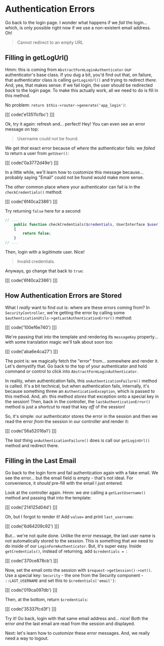 # Authentication Errors

Go back to the login page. I wonder what happens if we *fail* the login... which,
is only possible right now if we use a non-existent email address. Oh!

> Cannot redirect to an empty URL

## Filling in getLogUrl()

Hmm: this is coming from `AbstractFormLoginAuthenticator` *our* authenticator's
base class. If you dug a bit, you'd find out that, on failure, that authenticator
class is calling `getLoginUrl()` and trying to redirect *there*. And, yea, that makes
sense: if we fail login, the user should be redirected *back* to the login page.
To make this actually work, all *we* need to do is fill in this method.

No problem: `return $this->router->generate('app_login')`:

[[[ code('e13511cfbc') ]]]

Ok, try it again: refresh and... perfect! Hey! You can even see an error message
on top:

> Username could not be found.

We get *that* exact error because of *where* the authenticator fails: we *failed*
to return a user from `getUser()`:

[[[ code('0a3772d49e') ]]]

In a little while, we'll learn how to customize this message because... probably saying
"Email" could not be found would make more sense.

The *other* common place where your authenticator can fail is in the `checkCredentials()`
method:

[[[ code('6f40ca2386') ]]]

Try returning `false` here for a second:

```php
// ...
    public function checkCredentials($credentials, UserInterface $user)
    {
        return false;
    }
// ...
```

Then, login with a *legitimate* user. Nice!

> Invalid credentials.

Anyways, go change that back to `true`:

[[[ code('6f40ca2386') ]]]

## How Authentication Errors are Stored

What I *really* want to find out is: where are these errors coming from? In
`SecurityController`, we're getting the error by calling some
`$authenticationUtils->getLastAuthenticationError()` method:

[[[ code('100ef6e740') ]]]

We're passing that into the template and rendering its `messageKey` property...
with some translation magic we'll talk about soon too:

[[[ code('aba6e4ca27') ]]]

The point is: we magically fetch the "error" from... somewhere and render it. Let's
demystify that. Go back to the top of your authenticator and hold command
or control to click into `AbstractFormLoginAuthenticator`.

In reality, when authentication fails, this `onAuthenticationFailure()` method is
called. It's a bit technical, but when authentication fails, internally, it's because
something threw an `AuthenticationException`, which is passed to this method. And,
ah: this method *stores* that exception onto a special key in the session! Then,
back in the controller, the `lastAuthenticationError()` method is just a *shortcut*
to read that key *off* of the session!

So, it's simple: our authenticator stores the error in the session and then we read
the error *from* the session in our controller and render it:

[[[ code('56a52016a1') ]]]

The *last* thing `onAuthenticationFailure()` does is call our `getLoginUrl()` method
and redirect there.

## Filling in the Last Email

Go back to the login form and fail authentication again with a fake email. We see
the error... but the email field is empty - that's not ideal. For convenience, it
*should* pre-fill with the email I just entered.

Look at the controller again. Hmm: we *are* calling a `getLastUsername()` method
and passing that into the template:

[[[ code('214125d04d') ]]]

Oh, but I forgot to render it! Add `value=` and print `last_username`:

[[[ code('6d64209c92') ]]]

But... we're not quite done. Unlike the error message, the last user name is *not*
automatically stored to the session. This is something that *we* need to do inside
of our `LoginFormAuthenticator`. But, it's super easy. Inside `getCredentials()`,
instead of returning, add `$credentials = `:

[[[ code('370ce878cb') ]]]

Now, set the email onto the session with `$request->getSession()->set()`.
Use a special key: `Security` - the one from the Security component - `::LAST_USERNAME`
and set this to `$credentials['email']`:

[[[ code('019ca097db') ]]]

Then, at the bottom, return `$credentials`:

[[[ code('35337fcd3f') ]]]

Try it! Go back, login with that same email address and... nice! Both the error
*and* the last email are read from the session and displayed.

Next: let's learn how to *customize* these error messages. And, we really need
a way to logout.
